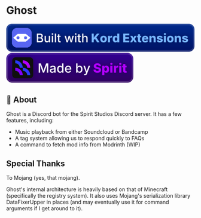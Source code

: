 # Ghost

<img src=".github/assets/kordex.svg" alt="Built with Kord Extensions" />

<img alt="Made by Spirit Studios" src="https://raw.githubusercontent.com/SpiritGameStudios/.github/main/assets/brand/badge/compact.svg">

<h3></h3>

## 📔 About

Ghost is a Discord bot for the Spirit Studios Discord server.
It has a few features, including:
- Music playback from either Soundcloud or Bandcamp
- A tag system allowing us to respond quickly to FAQs
- A command to fetch mod info from Modrinth (WIP)

## Special Thanks
To Mojang (yes, that mojang).

Ghost's internal architecture is heavily based on that of Minecraft (specifically the registry system). It also uses Mojang's serialization library DataFixerUpper in places (and may eventually use it for command arguments if I get around to it).

